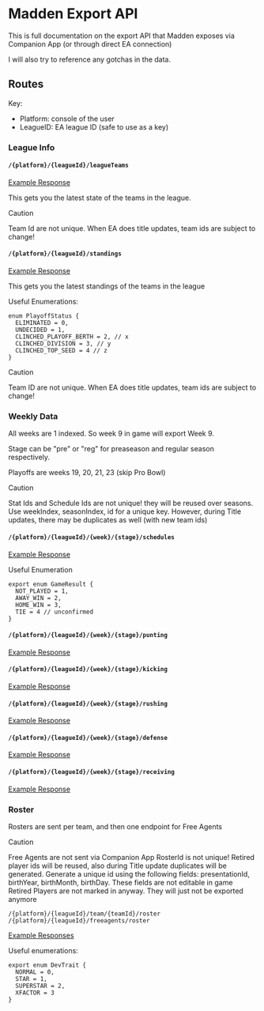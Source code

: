 # Madden Export API

This is full documentation on the export API that Madden exposes via Companion App (or through direct EA connection)

I will also try to reference any gotchas in the data. 

## Routes

Key:
- Platform: console of the user
- LeagueID: EA league ID (safe to use as a key)

### League Info

#### `/{platform}/{leagueId}/leagueTeams`

[Example Response](./api_data/pc_2890093_leagueTeams.json)

This gets you the latest state of the teams in the league. 

> [!CAUTION]
> Team Id are not unique. When EA does title updates, team ids are subject to change!

#### `/{platform}/{leagueId}/standings`

[Example Response](./api_data/pc_2890093_standings.json)

This gets you the latest standings of the teams in the league

Useful Enumerations:

```
enum PlayoffStatus {
  ELIMINATED = 0,
  UNDECIDED = 1,
  CLINCHED_PLAYOFF_BERTH = 2, // x
  CLINCHED_DIVISION = 3, // y
  CLINCHED_TOP_SEED = 4 // z
}
```
> [!CAUTION]
> Team ID are not unique. When EA does title updates, team ids are subject to change!

### Weekly Data

All weeks are 1 indexed. So week 9 in game will export Week 9. 

Stage can be "pre" or "reg" for preaseason and regular season respectively.

Playoffs are weeks 19, 20, 21, 23 (skip Pro Bowl)

> [!CAUTION]
> Stat Ids and Schedule Ids are not unique! they will be reused over seasons. Use weekIndex, seasonIndex, id for a unique key. However, during Title updates, there may be duplicates as well (with new team ids)

#### `/{platform}/{leagueId}/{week}/{stage}/schedules`

[Example Response](./api_data/pc_2890093_week1_1_schedules.json)

Useful Enumeration

```
export enum GameResult {
  NOT_PLAYED = 1,
  AWAY_WIN = 2,
  HOME_WIN = 3,
  TIE = 4 // unconfirmed
}
```


#### `/{platform}/{leagueId}/{week}/{stage}/punting`

[Example Response](./api_data/pc_2890093_week1_1_punting.json)


#### `/{platform}/{leagueId}/{week}/{stage}/kicking`

[Example Response](./api_data/pc_2890093_week1_1_kicking.json)


#### `/{platform}/{leagueId}/{week}/{stage}/rushing`

[Example Response](./api_data/pc_2890093_week1_1_rushing.json)


#### `/{platform}/{leagueId}/{week}/{stage}/defense`

[Example Response](./api_data/pc_2890093_week1_1_defense.json)


#### `/{platform}/{leagueId}/{week}/{stage}/receiving`

[Example Response](./api_data/pc_2890093_week1_1_receiving.json)


### Roster

Rosters are sent per team, and then one endpoint for Free Agents

> [!CAUTION]
> Free Agents are not sent via Companion App
> RosterId is not unique! Retired player ids will be reused, also during Title update duplicates will be generated. Generate a unique id using the following fields: presentationId, birthYear, birthMonth, birthDay. These fields are not editable in game
> Retired Players are not marked in anyway. They will just not be exported anymore

`/{platform}/{leagueId}/team/{teamId}/roster`
`/{platform}/{leagueId}/freeagents/roster`

[Example Responses](./api_data/team_data)

Useful enumerations:
```
export enum DevTrait {
  NORMAL = 0,
  STAR = 1,
  SUPERSTAR = 2,
  XFACTOR = 3
}
```

